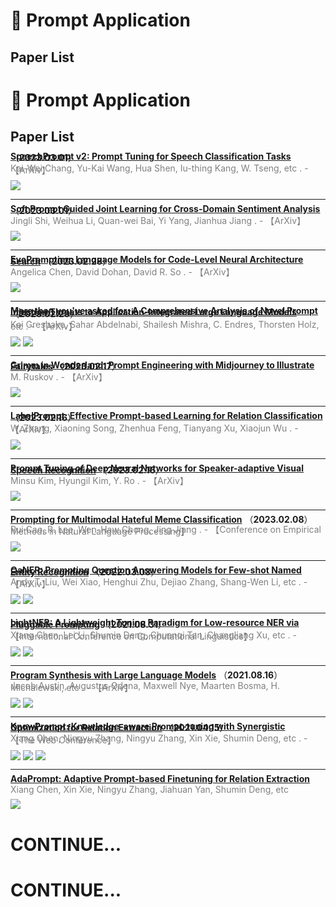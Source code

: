 # 📄 Prompt Application

## Paper List

# 📄 Prompt Application

## Paper List

<div style="line-height:0.2em;">


[**SpeechPrompt v2: Prompt Tuning for Speech Classification Tasks**](https://doi.org/10.48550/arXiv.2303.00733) （**2023.03.01**）

<font color="gray">Kai-Wei Chang, Yu-Kai Wang, Hua Shen, Iu-thing Kang, W. Tseng, etc .  - 【ArXiv】</font>

![](https://img.shields.io/badge/Citations-0-green)

---

[**Soft Prompt Guided Joint Learning for Cross-Domain Sentiment Analysis**](https://doi.org/10.48550/arXiv.2303.00815) （**2023.03.01**）

<font color="gray">Jingli Shi, Weihua Li, Quan-wei Bai, Yi Yang, Jianhua Jiang .  - 【ArXiv】</font>

![](https://img.shields.io/badge/Citations-0-green)

---

[**EvoPrompting: Language Models for Code-Level Neural Architecture Search**](https://doi.org/10.48550/arXiv.2302.14838) （**2023.02.28**）

<font color="gray">Angelica Chen, David Dohan, David R. So .  - 【ArXiv】</font>

![](https://img.shields.io/badge/Citations-0-green)

---

[**More than you've asked for: A Comprehensive Analysis of Novel Prompt Injection Threats to Application-Integrated Large Language Models**](https://doi.org/10.48550/arXiv.2302.12173) （**2023.02.23**）

<font color="gray">Kai Greshake, Sahar Abdelnabi, Shailesh Mishra, C. Endres, Thorsten Holz, etc .  - 【ArXiv】</font>

![](https://img.shields.io/badge/Citations-0-green)  [![](https://img.shields.io/badge/Github%20Stars-372-blue)](https://github.com/greshake/lm-safety)

---

[**Grimm in Wonderland: Prompt Engineering with Midjourney to Illustrate Fairytales**](https://doi.org/10.48550/arXiv.2302.08961) （**2023.02.17**）

<font color="gray">M. Ruskov .  - 【ArXiv】</font>

![](https://img.shields.io/badge/Citations-0-green)

---

[**LabelPrompt: Effective Prompt-based Learning for Relation Classification**](https://doi.org/10.48550/arXiv.2302.08068) （**2023.02.16**）

<font color="gray">W. Zhang, Xiaoning Song, Zhenhua Feng, Tianyang Xu, Xiaojun Wu .  - 【ArXiv】</font>

![](https://img.shields.io/badge/Citations-0-green)

---

[**Prompt Tuning of Deep Neural Networks for Speaker-adaptive Visual Speech Recognition**](https://doi.org/10.48550/arXiv.2302.08102) （**2023.02.16**）

<font color="gray">Minsu Kim, Hyungil Kim, Y. Ro .  - 【ArXiv】</font>

![](https://img.shields.io/badge/Citations-0-green)

---

[**Prompting for Multimodal Hateful Meme Classification**](https://doi.org/10.48550/arXiv.2302.04156) （**2023.02.08**）

<font color="gray">Rui Cao, R. Lee, Wen-Haw Chong, Jing Jiang .  - 【Conference on Empirical Methods in Natural Language Processing】</font>

![](https://img.shields.io/badge/Citations-1-green)

---

[**QaNER: Prompting Question Answering Models for Few-shot Named Entity Recognition**](https://doi.org/10.48550/arXiv.2203.01543) （**2022.03.03**）

<font color="gray">Andy T. Liu, Wei Xiao, Henghui Zhu, Dejiao Zhang, Shang-Wen Li, etc .  - 【ArXiv】</font>

![](https://img.shields.io/badge/Citations-4-green)  [![](https://img.shields.io/badge/Github%20Stars-56-blue)](https://github.com/dayyass/QaNER)

---

[**LightNER: A Lightweight Tuning Paradigm for Low-resource NER via Pluggable Prompting**](https://arxiv.org/abs/2109.00720) （**2021.08.31**）

<font color="gray">Xiang Chen, Lei Li, Shumin Deng, Chuanqi Tan, Changliang Xu, etc .  - 【International Conference on Computational Linguistics】</font>

![](https://img.shields.io/badge/Citations-9-green)  ![](https://img.shields.io/badge/Mendeley%20Readers-22-red)

---

[**Program Synthesis with Large Language Models**](https://arxiv.org/abs/2108.07732) （**2021.08.16**）

<font color="gray">Jacob Austin, Augustus Odena, Maxwell Nye, Maarten Bosma, H. Michalewski, etc .  - 【ArXiv】</font>

![](https://img.shields.io/badge/Citations-175-green)  ![](https://img.shields.io/badge/Mendeley%20Readers-148-red)

---

[**KnowPrompt: Knowledge-aware Prompt-tuning with Synergistic Optimization for Relation Extraction**](https://doi.org/10.1145/3485447.3511998) （**2021.04.15**）

<font color="gray">Xiang Chen, Ningyu Zhang, Ningyu Zhang, Xin Xie, Shumin Deng, etc .  - 【The Web Conference】</font>

![](https://img.shields.io/badge/Citations-86-green)  ![](https://img.shields.io/badge/Mendeley%20Readers-156-red)  [![](https://img.shields.io/badge/Github%20Stars-156-blue)](https://github.com/zjunlp/KnowPrompt)

---

[**AdaPrompt: Adaptive Prompt-based Finetuning for Relation Extraction**](https://api.semanticscholar.org/2404aecd866cfa15fee6ada095667980a63c4172) 

<font color="gray">Xiang Chen, Xin Xie, Ningyu Zhang, Jiahuan Yan, Shumin Deng, etc </font>

![](https://img.shields.io/badge/Citations-31-green)


</div>

# CONTINUE...

# CONTINUE...
